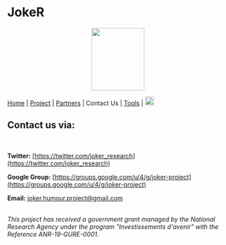 # JokeR
<p align="center">
  <img src="Joker.png" width="120" height="142">
</p>

[Home](index) | [Project](project) | [Partners](partners) | Contact Us | [Tools](tools) | [<img src="drapeau FR.png" width="20">](https://motsmachines.github.io/joker/FR/contact) 
<br>

## Contact us via:
<br>

**Twitter:** [https://twitter.com/joker_research](https://twitter.com/joker_research)

**Google Group:** [https://groups.google.com/u/4/g/joker-project](https://groups.google.com/u/4/g/joker-project)

**Email:** [joker.humour.project@gmail.com](mailto:joker.humour.project@gmail.com)



<br>*This project has received a government grant managed by the National Research Agency under the program "Investissements d'avenir" with the Reference ANR-19-GURE-0001.*

